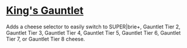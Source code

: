# [King's Gauntlet](https://www.mousehuntgame.com/preferences.php?tab=mousehunt-improved-settings#mousehunt-improved-settings-location-hud)

Adds a cheese selector to easily switch to SUPER|brie+, Gauntlet Tier 2, Gauntlet Tier 3, Gauntlet Tier 4, Gauntlet Tier 5, Gauntlet Tier 6, Gauntlet Tier 7, or Gauntlet Tier 8 cheese.
